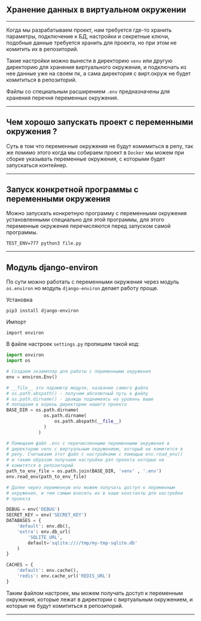 Хранение данных в виртуальном окружении
---
---

Когда мы разрабатываем проект, нам требуется где-то хранить
параметры, подключение к БД, настройки и секретные ключи, 
подобные данные требуется хранить для проекта, но при этом не
комитить их в репозиторий.

Такие настройки можно вынести в директорию `venv` или другую
директорию для хранения виртуального окружения, и подключать
из нее данные уже на своем пк, а сама директория с вирт.окруж
не будет комититься в репозиторий.

Файлы со специальным расширением `.env` предназначены для
хранения перечня переменных окружения.

---

Чем хорошо запускать проект с переменными окружения ?
---

Суть в том что переменные окружения не будут комимиться в 
репу, так же помимо этого когда мы собираем проект в `Docker`
мы можем при сборке указывать переменные окружения, с которыми
будет запускаться контейнер.

---

Запуск конкретной программы с переменными окружения
---

Можно запускать конкретную программу с переменными окружения
установленными специально для этой программы, для этого
переменные окружения перечисляются перед запуском самой
программы.

    TEST_ENV=777 python3 file.py

---

Модуль django-environ
---
По сути можно работать с переменными окружения через модуль
`os.environ` но модуль `django-environ` делает работу проще.

Установка

    pip3 install django-environ

Импорт 

    import environ

В файле настроек `settings.py` пропишем такой код:

```python
import environ
import os

# Создаем экземпляр для работы с переменными окружения
env = environ.Env()

# __file__ это параметр модуля, название самого файла
# os.path.abspath() - получим абсолютный путь к файлу
# os.path.dirname() - дважды поднимаясь на уровень выше
# попадаем в корень директории нашего проекта
BASE_DIR = os.path.dirname(
              os.path.dirname(
                  os.path.abspath(__file__)
              )
            )

# Помещаем файл .env с перечисленными переменными окружения в
# директорию venv c виртуальным окружением, который не комитится в
# репу. Считываем этот файл с настройками с помощью env.read_env()
# и таким образом получаем настройки дял проекта которые не 
# комитятся в репозиторий
path_to_env_file = os.path.join(BASE_DIR, 'venv' , '.env')
env.read_env(path_to_env_file)

# Далее через переменную env можем получать доступ к переменным
# окружения, и тем самым вносить их в наши константы для настройки
# проекта

DEBUG = env('DEBUG')
SECRET_KEY = env('SECRET_KEY')
DATABASES = {
    'default': env.db(),
    'extra': env.db_url(
        'SQLITE_URL',
        default='sqlite:////tmp/my-tmp-sqlite.db'
    )
}

CACHES = {
    'default': env.cache(),
    'redis': env.cache_url('REDIS_URL')
}
```

Таким файлом настроек, мы можем получать доступ к переменным 
окружения, которые лежат в директории с виртуальным окружением,
и которые не будут комититься в репозиторий.

---


